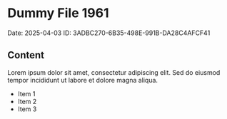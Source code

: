 # Dummy File 1961

Date: 2025-04-03
ID: 3ADBC270-6B35-498E-991B-DA28C4AFCF41

## Content

Lorem ipsum dolor sit amet, consectetur adipiscing elit.
Sed do eiusmod tempor incididunt ut labore et dolore magna aliqua.

* Item 1
* Item 2
* Item 3
